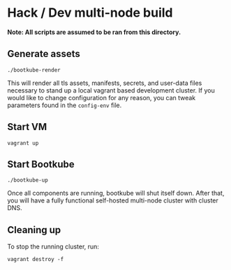 # Hack / Dev multi-node build

**Note: All scripts are assumed to be ran from this directory.**

## Generate assets

```
./bootkube-render
```

This will render all tls assets, manifests, secrets, and user-data files necessary to stand up a local vagrant based development cluster. If you would like to change configuration for any reason, you can tweak parameters found in the `config-env` file.

## Start VM

```
vagrant up
```
## Start Bootkube

```
./bootkube-up
```

Once all components are running, bootkube will shut itself down. After that, you will have a fully functional self-hosted multi-node cluster with cluster DNS.

## Cleaning up

To stop the running cluster, run:

```
vagrant destroy -f
```
